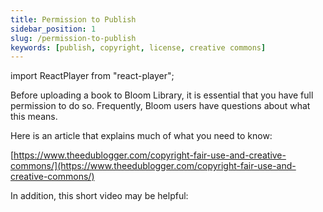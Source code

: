 ```yaml
---
title: Permission to Publish
sidebar_position: 1
slug: /permission-to-publish
keywords: [publish, copyright, license, creative commons]
---
```


import ReactPlayer from "react-player";

Before uploading a book to Bloom Library, it is essential that you have full permission to do so. Frequently, Bloom users have questions about what this means. 


Here is an article that explains much of what you need to know:


[https://www.theedublogger.com/copyright-fair-use-and-creative-commons/](https://www.theedublogger.com/copyright-fair-use-and-creative-commons/)


In addition, this short video may be helpful:


<ReactPlayer controls url="https://youtu.be/nHg9uiw3DQg" />

